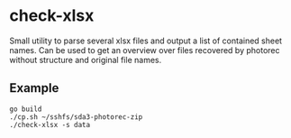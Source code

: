 # check-xlsx

Small utility to parse several xlsx files and output a list of contained sheet names.
Can be used to get an overview over files recovered by photorec without
structure and original file names.

## Example

    go build
    ./cp.sh ~/sshfs/sda3-photorec-zip
    ./check-xlsx -s data